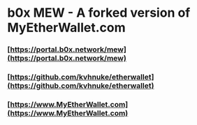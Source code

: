 # b0x MEW - A forked version of MyEtherWallet.com

### [https://portal.b0x.network/mew](https://portal.b0x.network/mew)
### [https://github.com/kvhnuke/etherwallet](https://github.com/kvhnuke/etherwallet)
### [https://www.MyEtherWallet.com](https://www.MyEtherWallet.com)
